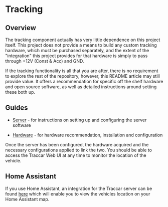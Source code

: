 # Tracking
## Overview
The tracking component actually has very little dependence on this project itself. This project does not provide a means to build any custom tracking hardware, which must be purchased separately, and the extent of the "integration" this project provides for that hardware is simply to pass through +12V (Const & Acc) and GND.

If the tracking functionality is all that you are after, there is no requirement to explore the rest of the repository, however, this README article may still provide value. It offers a recommendation for specific off the shelf hardware and open source software, as well as detailed instructions around setting these both up.

## Guides
* [Server](SERVER.md) - for instructions on setting up and configuring the server software

* [Hardware](HARDWARE.md) - for hardware recommendation, installation and configuration

Once the server has been configured, the hardware acquired and the necessary configurations applied to link the two. You should be able to access the Traccar Web UI at any time to monitor the location of the vehicle.

## Home Assistant
If you use Home Assistant, an integration for the Traccar server can be found [here](https://www.home-assistant.io/integrations/traccar_server/) which will enable you to view the vehicles location on your Home Assistant map.
